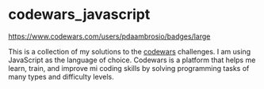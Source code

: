 # codewars_javascript

<https://www.codewars.com/users/pdaambrosio/badges/large>

This is a collection of my solutions to the [codewars](https://www.codewars.com/) challenges. I am using JavaScript as the language of choice.
Codewars is a platform that helps me learn, train, and improve mi coding skills by solving programming tasks of many types and difficulty levels. 
